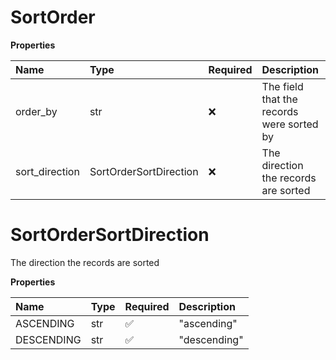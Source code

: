 # SortOrder

**Properties**

| Name           | Type                   | Required | Description                               |
| :------------- | :--------------------- | :------- | :---------------------------------------- |
| order_by       | str                    | ❌       | The field that the records were sorted by |
| sort_direction | SortOrderSortDirection | ❌       | The direction the records are sorted      |

# SortOrderSortDirection

The direction the records are sorted

**Properties**

| Name       | Type | Required | Description  |
| :--------- | :--- | :------- | :----------- |
| ASCENDING  | str  | ✅       | "ascending"  |
| DESCENDING | str  | ✅       | "descending" |

<!-- This file was generated by liblab | https://liblab.com/ -->
